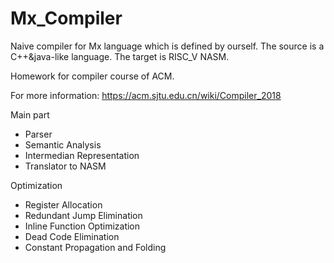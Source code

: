 # Mx_Compiler

Naive compiler for Mx language which is defined by ourself. 
The source is a C++&java-like language. The target is RISC_V NASM.

Homework for compiler course of ACM.

For more information: https://acm.sjtu.edu.cn/wiki/Compiler_2018

Main part
- Parser
- Semantic Analysis
- Intermedian Representation
- Translator to NASM

Optimization
- Register Allocation
- Redundant Jump Elimination
- Inline Function Optimization
- Dead Code Elimination
- Constant Propagation and Folding
